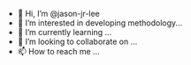 - 👋 Hi, I’m @jason-jr-lee
- 👀 I’m interested in developing methodology...
- 🌱 I’m currently learning ...
- 💞️ I’m looking to collaborate on ...
- 📫 How to reach me ...

<!---
jason-jr-lee/jason-jr-lee is a ✨ special ✨ repository because its `README.md` (this file) appears on your GitHub profile.
You can click the Preview link to take a look at your changes.
--->

